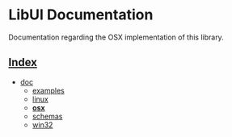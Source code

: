 # LibUI Documentation

Documentation regarding the OSX implementation of this library.

## [Index](../../README.md)

- [doc](../README.md)
  - [examples](../examples/README.md)
  - [linux](../linux/README.md)
  - **[osx](./README.md)**
  - [schemas](../schemas/README.md)
  - [win32](../win32/README.md)
